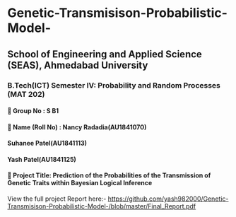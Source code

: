 # Genetic-Transmisison-Probabilistic-Model-
  
## School of Engineering and Applied Science (SEAS), Ahmedabad University

###  B.Tech(ICT) Semester IV: Probability and Random Processes (MAT 202)

####  Group No : S B1  
####  Name (Roll No) : Nancy Radadia(AU1841070)    
   ####                                                                                  Suhanee Patel(AU1841113)      
   ####                                                                                   Yash Patel(AU1841125)    
                   
####  Project Title: Prediction of the Probabilities of the Transmission of Genetic Traits within Bayesian Logical Inference

View the full project Report here:- https://github.com/yash982000/Genetic-Transmisison-Probabilistic-Model-/blob/master/Final_Report.pdf
